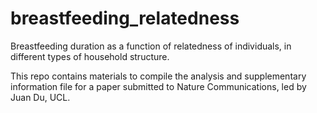 # breastfeeding_relatedness
Breastfeeding duration as a function of relatedness of individuals, in different types of household structure.

This repo contains materials to compile the analysis and supplementary information file for a paper submitted to Nature Communications, led by Juan Du, UCL.
